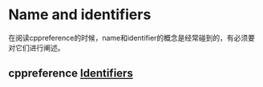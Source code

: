 # Name and identifiers

在阅读cppreference的时候，name和identifier的概念是经常碰到的，有必须要对它们进行阐述。

## cppreference [Identifiers](https://en.cppreference.com/w/cpp/language/identifiers)